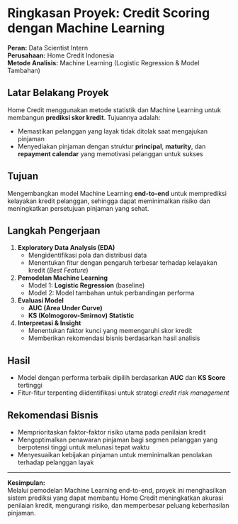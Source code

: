 # Ringkasan Proyek: Credit Scoring dengan Machine Learning  
**Peran:** Data Scientist Intern  
**Perusahaan:** Home Credit Indonesia  
**Metode Analisis:** Machine Learning (Logistic Regression & Model Tambahan)  

## Latar Belakang Proyek  
Home Credit menggunakan metode statistik dan Machine Learning untuk membangun **prediksi skor kredit**. Tujuannya adalah:
- Memastikan pelanggan yang layak tidak ditolak saat mengajukan pinjaman
- Menyediakan pinjaman dengan struktur **principal**, **maturity**, dan **repayment calendar** yang memotivasi pelanggan untuk sukses

## Tujuan  
Mengembangkan model Machine Learning **end-to-end** untuk memprediksi kelayakan kredit pelanggan, sehingga dapat meminimalkan risiko dan meningkatkan persetujuan pinjaman yang sehat.

## Langkah Pengerjaan  
1. **Exploratory Data Analysis (EDA)**  
   - Mengidentifikasi pola dan distribusi data
   - Menentukan fitur dengan pengaruh terbesar terhadap kelayakan kredit (*Best Feature*)
2. **Pemodelan Machine Learning**  
   - Model 1: **Logistic Regression** (baseline)
   - Model 2: Model tambahan untuk perbandingan performa
3. **Evaluasi Model**  
   - **AUC (Area Under Curve)**
   - **KS (Kolmogorov-Smirnov) Statistic**
4. **Interpretasi & Insight**  
   - Menentukan faktor kunci yang memengaruhi skor kredit
   - Memberikan rekomendasi bisnis berdasarkan hasil analisis

## Hasil  
- Model dengan performa terbaik dipilih berdasarkan **AUC** dan **KS Score** tertinggi  
- Fitur-fitur terpenting diidentifikasi untuk strategi *credit risk management*

## Rekomendasi Bisnis  
- Memprioritaskan faktor-faktor risiko utama pada penilaian kredit
- Mengoptimalkan penawaran pinjaman bagi segmen pelanggan yang berpotensi tinggi untuk melunasi tepat waktu
- Menyesuaikan kebijakan pinjaman untuk meminimalkan penolakan terhadap pelanggan layak

---
**Kesimpulan:**  
Melalui pemodelan Machine Learning end-to-end, proyek ini menghasilkan sistem prediksi yang dapat membantu Home Credit meningkatkan akurasi penilaian kredit, mengurangi risiko, dan memperbesar peluang keberhasilan pinjaman.
